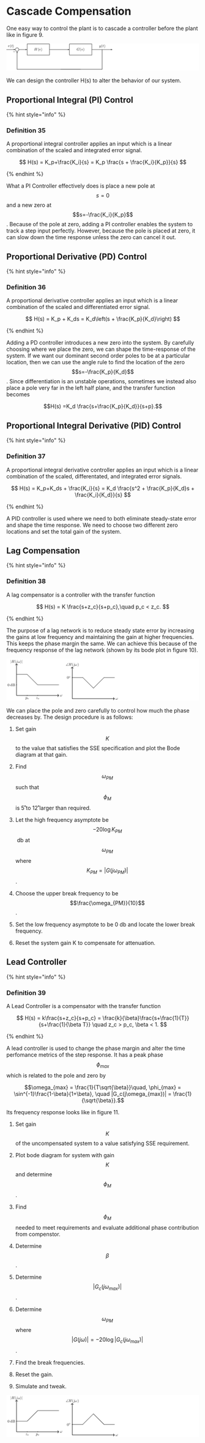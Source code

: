 # Cascade Compensation

One easy way to control the plant is to cascade a controller before the
plant like in figure 9.

![Figure 9: Cascade Feedback Compensation](../.gitbook/assets/ab3713efbf0eb9be4e25102655aa273d72cfff71.png)

We can design the controller H(s) to alter the behavior of our system.

## Proportional Integral (PI) Control

{% hint style=\"info\" %}

### Definition 35

  A proportional integral controller applies an input which is a linear combination of the scaled and integrated error signal.
  

$$     H(s) = K_p+\frac{K_i}{s} = K_p \frac{s + \frac{K_i}{K_p}}{s}   $$

{% endhint %}

What a PI Controller effectively does is place a new pole at $$s=0$$ and
a new zero at $$s=-\frac{K_i}{K_p}$$. Because of the pole at zero,
adding a PI controller enables the system to track a step input
perfectly. However, because the pole is placed at zero, it can slow down
the time response unless the zero can cancel it out.

## Proportional Derivative (PD) Control

{% hint style=\"info\" %}

### Definition 36

  A proportional derivative controller applies an input which is a linear combination of the scaled and differentiated error signal.
  

$$     H(s) = K_p + K_ds = K_d\left(s + \frac{K_p}{K_d}\right)   $$

{% endhint %}

Adding a PD controller introduces a new zero into the system. By
carefully choosing where we place the zero, we can shape the
time-response of the system. If we want our dominant second order poles
to be at a particular location, then we can use the angle rule to find
the location of the zero $$s=-\frac{K_p}{K_d}$$. Since differentiation
is an unstable operations, sometimes we instead also place a pole very
far in the left half plane, and the transfer function becomes

$$H(s) =K_d \frac{s+\frac{K_p}{K_d}}{s+p}.$$

## Proportional Integral Derivative (PID) Control

{% hint style=\"info\" %}

### Definition 37

  A proportional integral derivative controller applies an input which is a linear combination of the scaled, differentated, and integrated error signals.
  

$$     H(s) = K_p+K_ds + \frac{K_i}{s} = K_d \frac{s^2 + \frac{K_p}{K_d}s + \frac{K_i}{K_d}}{s}   $$

{% endhint %}

A PID controller is used where we need to both eliminate steady-state
error and shape the time response. We need to choose two different zero
locations and set the total gain of the system.

## Lag Compensation

{% hint style=\"info\" %}

### Definition 38

  A lag compensator is a controller with the transfer function
  

$$     H(s) = K \frac{s+z_c}{s+p_c},\quad p_c < z_c.   $$

{% endhint %}

The purpose of a lag network is to reduce steady state error by
increasing the gains at low frequency and maintaining the gain at higher
frequencies. This keeps the phase margin the same. We can achieve this
because of the frequency response of the lag network (shown by its bode
plot in figure 10).

![Figure 10: Lag Network](../.gitbook/assets/02792b20d59531e5b08169efd361254be160ea8e.png)

We can place the pole and zero carefully to control how much the phase
decreases by. The design procedure is as follows:

1.  Set gain $$K$$ to the value that satisfies the SSE specification and
    plot the Bode diagram at that gain.

2.  Find $$\omega_{PM}$$ such that $$\phi_M$$ is 5˚to 12˚larger than
    required.

3.  Let the high frequency asymptote be $$-20\log K_{PM}$$ db at
    $$\omega_{PM}$$ where $$K_{PM} = |G(j\omega_{PM})|$$.

4.  Choose the upper break frequency to be $$\frac{\omega_{PM}}{10}$$.

5.  Set the low frequency asymptote to be 0 db and locate the lower
    break frequency.

6.  Reset the system gain K to compensate for attenuation.

## Lead Controller

{% hint style=\"info\" %}

### Definition 39

  A Lead Controller is a compensator with the transfer function
  

$$     H(s) = k\frac{s+z_c}{s+p_c} = \frac{k}{\beta}\frac{s+\frac{1}{T}}{s+\frac{1}{\beta T}} \quad z_c > p_c, \beta < 1.   $$

{% endhint %}

A lead controller is used to change the phase margin and alter the time
perfomance metrics of the step response. It has a peak phase
$$\phi_{max}$$ which is related to the pole and zero by

$$\omega_{max} = \frac{1}{T\sqrt{\beta}}\quad, \phi_{max} = \sin^{-1}\frac{1-\beta}{1+\beta}, \quad |G_c(j\omega_{max})| = \frac{1}{\sqrt{\beta}}.$$

Its frequency response looks like in figure 11.

1.  Set gain $$K$$ of the uncompensated system to a value satisfying SSE
    requirement.

2.  Plot bode diagram for system with gain $$K$$ and determine
    $$\phi_M$$.

3.  Find $$\phi_{M}$$ needed to meet requirements and evaluate
    additional phase contribution from compenstor.

4.  Determine $$\beta$$.

5.  Determine $$|G_c(j\omega_{max})|$$.

6.  Determine $$\omega_{PM}$$ where
    $$|G(j\omega)| = -20\log|G_c(j\omega_{max})|$$.

7.  Find the break frequencies.

8.  Reset the gain.

9.  Simulate and tweak.

![Figure 11: Lead Network](../.gitbook/assets/7070792c07ce6888b42664ade40a59e9554df448.png)

